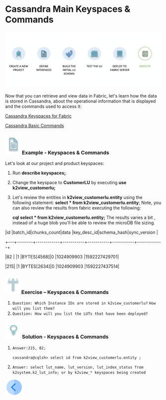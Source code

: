 # Cassandra Main Keyspaces & Commands 

### ![](/academy/Training_Level_1/04_fabric_runtime/images/fabric_execute_04.png)

Now that you can retrieve and view data in Fabric, let's learn how the data is stored in Cassandra, about the operational information that is displayed and the commands used to access it:

[Cassandra Keyspaces for Fabric](/articles/02_fabric_architecture/06_cassandra_keyspaces_for_fabric.md)

[Cassandra Basic Commands](/articles/02_fabric_architecture/07_cassandra_basic_commands.md)

### ![](/academy/Training_Level_1/03_fabric_basic_LU/images/example.png)Example - Keyspaces & Commands

 Let's look at our project and product keyspaces:

1. Run **describe keyspaces;**.

2. Change the keyspace to **CustomerLU**  by executing **use k2view_customerlu;**

3. Let's review the entities in **k2view_customerlu.entity** using the following statement: **select * from k2view_customerlu.entity**;  Note, you can also review the results from fabric executing the following:

   **cql select * from k2view_customerlu.entity;** The results varies a bit ,  instead of a  huge blob  you'll be able to review the microDB file sizing.

|id |batch_id|chunks_count|data       |key_desc_id|schema_hash|sync_version |

+---+--------+------------+-----------+-----------+-----------+-------------+

|82 |        |1           |BYTES[4568]|0          |1024909903 |1592227429701|

|215|        |1           |BYTES[2634]|0          |1024909903 |1592227437514|


### ![](/academy/Training_Level_1/03_fabric_basic_LU/images/Exercise.png)Exercise – Keyspaces & Commands

1. `Question: Which Instance IDs are stored in k2view_customerlu?` `How will you list them?`
2. `Question: How will you list the LUTs that have been deployed?`

### ![](/academy/Training_Level_1/03_fabric_basic_LU/images/Solution.png)Solution - Keyspaces & Commands

1. `Answer:215, 82;` 

   `cassandra@cqlsh> select id from k2view_customerlu.entity ;` 

   

2. `Answer: select lut_name, lut_version, lut_index_status from k2system.k2_lut_info; or by k2view_* keyspaces being created`



 [![Previous](/articles/images/Previous.png)](/academy/Training_Level_1/04_fabric_runtime/04_fabric_basic_commands.md) 
